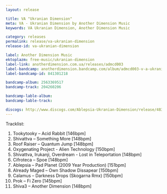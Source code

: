 ```yaml
---
layout: release

title: VA "Ukranian Dimension"
meta: VA - Ukranian Dimension by Another Dimension Music
keywords: VA Ukranian Dimension, Another Dimension Music

category: releases
permalink: release/va-ukranian-dimension
release-id: va-ukranian-dimension

label: Another Dimension Music
ektoplazm: free-music/ukranian-dimension
label-link: anotherdimension.com.ua/releases/admcd003
label-bandcamp: anotherdimension.bandcamp.com/album/admcd003-v-a-ukranian-dimension-sale
label-bandcamp-id: 841301218

bandcamp-album: 2563369517
bandcamp-track: 204260206

bandcamp-lable-album: 
bandcamp-lable-track: 

discogs: http://www.discogs.com/Ablepsia-Ukranian-Dimension/release/4833250
---
```


Tracklist:

01. Tookytooky – Acid Rabbit [146bpm]
02. Shivattva – Something More [148bpm]
03. Roof Raiser – Quantum Jump [148bpm]
04. Oxygenating Project - Alien Technology [150bpm]
05. Shivattva, Irukanji, Overdream - Lost in Teleportation [148bpm]
06. Cifroteca – Spoe [148bpm]
07. Ablepsia – Pad Planet (2009 Year Production) [151bpm]
08. Already Maged – Own Shadow Dissapear [150bpm]
09. Calamus – Darkness Drops (Skogarna Rmx) [150bpm]
10. Prok – Fi Zero [145bpm]
11. Shiva3 – Another Dimension [148bpm]

